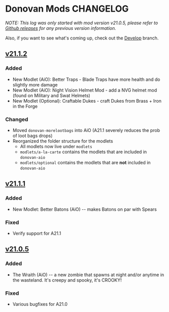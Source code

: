 # Donovan Mods CHANGELOG

*NOTE: This log was only started with mod version v21.0.5, please refer to [Github releases] for any previous version information.*

Also, if you want to see what's coming up, check out the [Develop] branch.

## [v21.1.2]

### Added

- New Modlet (AiO): Better Traps - Blade Traps have more health and do slightly more damage
- New Modlet (AiO): Night Vision Helmet Mod - add a NVG helmet mod (found on Military and Swat Helmets)
- New Modlet (Optional): Craftable Dukes - craft Dukes from Brass + Iron in the Forge

### Changed

- Moved `donovan-morelootbags` into AiO (A21.1 severely reduces the prob of loot bags drops)
- Reorganized the folder structure for the modlets
  - All modlets now live under `modlets`
  - `modlets/a-la-carte` contains the modlets that are included in `donovan-aio`
  - `modlets/optional` contains the modlets that are **not** included in `donovan-aio`

## [v21.1.1]

### Added

- New Modlet: Better Batons (AiO) -- makes Batons on par with Spears

### Fixed

- Verify support for A21.1

## [v21.0.5]

### Added

- The Wraith (AiO) -- a new zombie that spawns at night and/or anytime in the wasteland. It's creepy and spooky, it's CROOKY!

### Fixed

- Various bugfixes for A21.0

<!-- Versions -->
[github releases]: https://github.com/DonovanMods/donovan-7d2d-modlets/releases
[develop]: https://github.com/DonovanMods/donovan-7d2d-modlets/tree/develop
[v21.1.2]: https://github.com/DonovanMods/donovan-7d2d-modlets/compare/A21.1.1...A21.1.2
[v21.1.1]: https://github.com/DonovanMods/donovan-7d2d-modlets/compare/A21.0.5...A21.1.1
[v21.0.5]: https://github.com/DonovanMods/donovan-7d2d-modlets/compare/A21.0.4...A21.0.5
